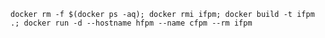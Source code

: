 `docker rm -f $(docker ps -aq); docker rmi ifpm; docker build -t ifpm .; docker run -d --hostname hfpm --name cfpm --rm ifpm`